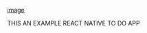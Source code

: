 [image](https://user-images.githubusercontent.com/23051090/160323101-b0fc76fe-42fe-4a72-8757-81ed9615558d.png)

THIS AN EXAMPLE REACT NATIVE TO DO APP
